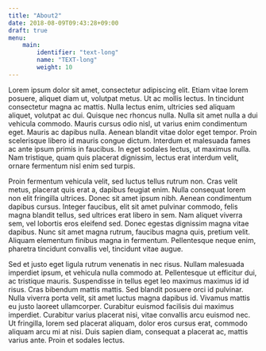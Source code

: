 ```yaml
---
title: "About2"
date: 2018-08-09T09:43:28+09:00
draft: true
menu:
    main:
        identifier: "text-long"
        name: "TEXT-long"
        weight: 10
---
```


 

Lorem ipsum dolor sit amet, consectetur adipiscing elit. Etiam vitae lorem posuere, aliquet diam ut, volutpat metus. Ut ac mollis lectus. In tincidunt consectetur magna ac mattis. Nulla lectus enim, ultricies sed aliquam aliquet, volutpat ac dui. Quisque nec rhoncus nulla. Nulla sit amet nulla a dui vehicula commodo. Mauris cursus odio nisl, ut varius enim condimentum eget. Mauris ac dapibus nulla. Aenean blandit vitae dolor eget tempor. Proin scelerisque libero id mauris congue dictum. Interdum et malesuada fames ac ante ipsum primis in faucibus. In eget sodales lectus, ut maximus nulla. Nam tristique, quam quis placerat dignissim, lectus erat interdum velit, ornare fermentum nisl enim sed turpis.

Proin fermentum vehicula velit, sed luctus tellus rutrum non. Cras velit metus, placerat quis erat a, dapibus feugiat enim. Nulla consequat lorem non elit fringilla ultrices. Donec sit amet ipsum nibh. Aenean condimentum dapibus cursus. Integer faucibus, elit sit amet pulvinar commodo, felis magna blandit tellus, sed ultrices erat libero in sem. Nam aliquet viverra sem, vel lobortis eros eleifend sed. Donec egestas dignissim magna vitae dapibus. Nunc sit amet magna rutrum, faucibus magna quis, pretium velit. Aliquam elementum finibus magna in fermentum. Pellentesque neque enim, pharetra tincidunt convallis vel, tincidunt vitae augue.

Sed et justo eget ligula rutrum venenatis in nec risus. Nullam malesuada imperdiet ipsum, et vehicula nulla commodo at. Pellentesque ut efficitur dui, ac tristique mauris. Suspendisse in tellus eget leo maximus maximus id id risus. Cras bibendum mattis mattis. Sed blandit posuere orci id pulvinar. Nulla viverra porta velit, sit amet luctus magna dapibus id. Vivamus mattis eu justo laoreet ullamcorper. Curabitur euismod facilisis dui maximus imperdiet. Curabitur varius placerat nisi, vitae convallis arcu euismod nec. Ut fringilla, lorem sed placerat aliquam, dolor eros cursus erat, commodo aliquam arcu mi at nisi. Duis sapien diam, consequat a placerat ac, mattis varius ante. Proin et sodales lectus. 

